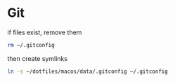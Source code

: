 # Git

if files exist, remove them

```bash
rm ~/.gitconfig
```

then create symlinks

```bash
ln -s ~/dotfiles/macos/data/.gitconfig ~/.gitconfig
```
